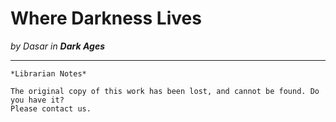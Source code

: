 # Where Darkness Lives

_by Dasar in **Dark Ages**_

***

```
*Librarian Notes*

The original copy of this work has been lost, and cannot be found. Do you have it?
Please contact us.
```
